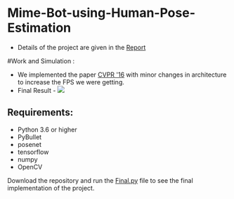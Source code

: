 # Mime-Bot-using-Human-Pose-Estimation
* Details of the project are given in the [Report](https://github.com/pi-sharan/Mime-Bot-using-Human-Pose-Estimation/blob/main/Report%20Human%20Pose%20Est.pdf)

#Work and Simulation :
* We implemented the paper [CVPR '16](https://arxiv.org/pdf/1602.00134.pdf) with minor changes in architecture to increase the FPS we were getting.
* Final Result - 
![](https://github.com/pi-sharan/Mime-Bot-using-Human-Pose-Estimation/blob/main/humanoid_control.gif)

## Requirements:
* Python 3.6 or higher
* PyBullet
* posenet
* tensorflow
* numpy
* OpenCV

Download the repository and run the [Final.py](https://github.com/pi-sharan/Mime-Bot-using-Human-Pose-Estimation/blob/main/Final.py) file to see the final implementation of the project.
